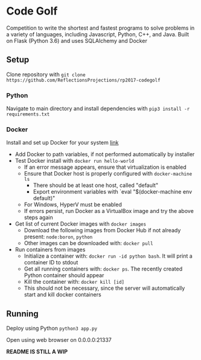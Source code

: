 # Code Golf
Competition to write the shortest and fastest programs to solve problems in a variety of languages, including Javascript, Python, C++, and Java. Built on Flask (Python 3.6) and uses SQLAlchemy and Docker

## Setup
Clone repository with 
```git clone https://github.com/ReflectionsProjections/rp2017-codegolf```

### Python
Navigate to main directory and install dependencies with
```pip3 install -r requirements.txt```

### Docker
Install and set up Docker for your system [link](https://docs.docker.com/engine/installation/#supported-platforms)

- Add Docker to path variables, if not performed automatically by installer
- Test Docker install with `docker run hello-world`
	- If an error message appears, ensure that virtualization is enabled
	- Ensure that Docker host is properly configured with `docker-machine ls`
		- There should be at least one host, called "default"
		- Export environment variables with `eval "$(docker-machine env default)"
	- For Windows, HyperV must be enabled
	- If errors persist, run Docker as a VirtualBox image and try the above steps again
- Get list of current Docker images with `docker images`
	- Download the following images from Docker Hub if not already present: `node:boron`, `python`
	- Other images can be downloaded with: `docker pull`
- Run containers from images
	- Initialize a container with: `docker run -id python bash`. It will print a container ID to stdout
	- Get all running containers with: `docker ps`. The recently created Python container should appear
	- Kill the container with: `docker kill [id]`
	- This should not be necessary, since the server will automatically start and kill docker containers



## Running
Deploy using Python
```python3 app.py```

Open using web browser on 0.0.0.0:21337

__README IS STILL A WIP__
